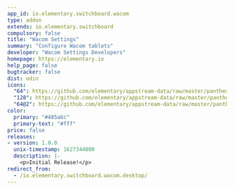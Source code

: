 ```yaml
---
app_id: io.elementary.switchboard.wacom
type: addon
extends: io.elementary.switchboard
compulsory: false
title: "Wacom Settings"
summary: "Configure Wacom tablets"
developer: "Wacom Settings Developers"
homepage: https://elementary.io
help_page: false
bugtracker: false
dist: odin
icons:
  "64": https://github.com/elementary/appstream-data/raw/master/pantheon-data/main/icons/64x64/io.elementary.switchboard.wacom_input-tablet.png
  "128": https://github.com/elementary/appstream-data/raw/master/pantheon-data/main/icons/128x128/io.elementary.switchboard.wacom_input-tablet.png
  "64@2": https://github.com/elementary/appstream-data/raw/master/pantheon-data/main/icons/64x64@2/io.elementary.switchboard.wacom_input-tablet.png
color:
  primary: "#485a6c"
  primary-text: "#fff"
price: false
releases:
- version: 1.0.0
  unix-timestamp: 1627344000
  description: |-
    <p>Initial Release!</p>
redirect_from:
  - /io.elementary.switchboard.wacom.desktop/
---
```


